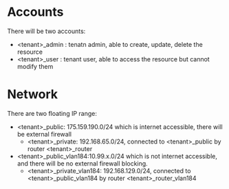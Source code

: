 # Accounts
There will be two accounts:
* \<tenant\>_admin :  tenatn admin, able to create, update, delete the resource
* \<tenant\>_user :   tenant user, able to access the resource but cannot modify them

# Network
There are two floating IP range: 
* \<tenant\>_public: 175.159.190.0/24 which is internet accessible, there will be external firewall
  + \<tenant\>_private: 192.168.65.0/24, connected to \<tenant\>_public by router \<tenant\>_router
* \<tenant\>_public_vlan184:10.99.x.0/24 which is not internet accessible, and there will be no external firewall blocking.
  + \<tenant\>_private_vlan184: 192.168.129.0/24, connected to \<tenant\>_public_vlan184 by router \<tenant\>_router_vlan184



